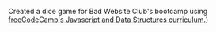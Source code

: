 Created a dice game for Bad Website Club's bootcamp using [freeCodeCamp's Javascript and Data Structures curriculum.](https://www.freecodecamp.org/learn/javascript-algorithms-and-data-structures-v8/learn-intermediate-algorithmic-thinking-by-building-a-dice-game/step-1))
